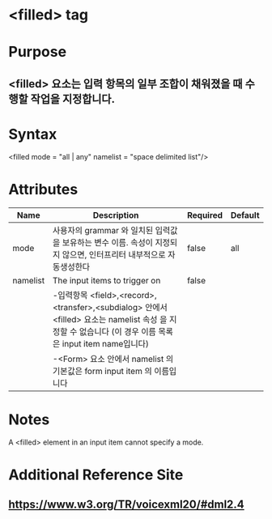 # \<filled> tag
# Purpose 
## \<filled> 요소는 입력 항목의 일부 조합이 채워졌을 때 수행할 작업을 지정합니다.

# Syntax
\<filled
mode = "all | any"
namelist = "space delimited list"/>


# Attributes
|Name |Description |Required |Default|
|-----|------------|---------|-------|
|mode |사용자의 grammar 와 일치된 입력값을 보유하는 변수 이름. 속성이 지정되지 않으면, 인터프리터 내부적으로 자동생성한다 | false    |  all    |
|namelist |The input items to trigger on|false|  |
|     |-입력항목 \<field>,\<record>,\<transfer>,\<subdialog> 안에서 \<filled> 요소는 namelist 속성 을 지정할 수 없습니다 (이 경우 이름 목록은 input item name입니다)|| |    
|     |-\<Form> 요소 안에서 namelist 의 기본값은 form input item 의 이름입니다|||

# Notes
  A \<filled> element in an input item cannot specify a mode.
# Additional Reference Site
## https://www.w3.org/TR/voicexml20/#dml2.4